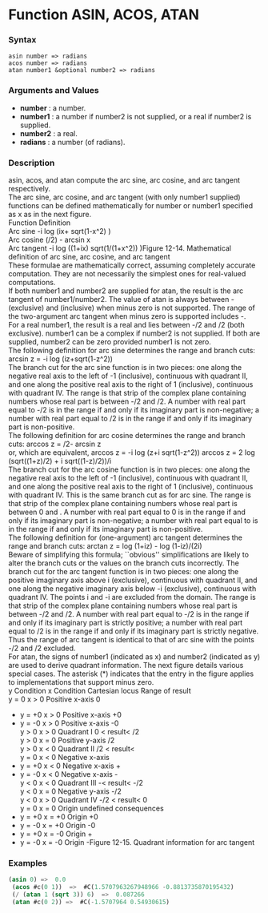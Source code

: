 <!-- Generated on 05/10/2020 by https://github.com/anto2oo/clhs-evolved -->

# Function ASIN, ACOS, ATAN

### Syntax
`asin number => radians`  
`acos number => radians`  
`atan number1 &optional number2 => radians`  


### Arguments and Values
- **number** : a number.   
- **number1** : a number if number2 is not supplied, or a real if number2 is supplied.   
- **number2** : a real.   
- **radians** : a number (of radians).   


### Description
asin, acos, and atan compute the arc sine, arc cosine, and arc tangent respectively.  
The arc sine, arc cosine, and arc tangent (with only number1 supplied) functions can be defined mathematically for number or number1 specified as x as in the next figure.  
Function     Definition                           
Arc sine     -i log  (ix+ sqrt(1-x^2) )           
Arc cosine   (<PI>/2) - arcsin  x                 
Arc tangent  -i log  ((1+ix) sqrt(1/(1+x^2)) )Figure 12-14.  Mathematical definition of arc sine, arc cosine, and arc tangent  
These formulae are mathematically correct, assuming completely accurate computation. They are not necessarily the simplest ones for real-valued computations.  
If both number1 and number2 are supplied for atan, the result is the arc tangent of number1/number2. The value of atan is always between -<PI> (exclusive) and <PI> (inclusive)  when minus zero is not supported. The range of the two-argument arc tangent when minus zero is supported includes -<PI>.  
For a  real  number1, the result is  a real  and lies between -<PI>/2 and <PI>/2 (both exclusive). number1 can be a complex if number2 is not supplied. If both are supplied, number2 can be zero provided number1 is not zero.  
The following definition for arc sine determines the range and branch cuts:   arcsin  z = -i log  (iz+sqrt(1-z^2))  
The branch cut for the arc sine function is in two pieces: one along the negative real axis to the left of -1 (inclusive), continuous with quadrant II, and one along the positive real axis to the right of 1 (inclusive), continuous with quadrant IV. The range is that strip of the complex plane containing numbers whose real part is between -<PI>/2 and <PI>/2. A number with real part equal to -<PI>/2 is in the range if and only if its imaginary part is non-negative; a number with real part equal to <PI>/2 is in the range if and only if its imaginary part is non-positive.  
The following definition for arc cosine determines the range and branch cuts:   arccos  z = <PI>/2- arcsin  z  
or, which are equivalent,   arccos  z = -i log  (z+i sqrt(1-z^2))   arccos  z = 2 log  (sqrt((1+z)/2) + i sqrt((1-z)/2))/i  
The branch cut for the arc cosine function is in two pieces: one along the negative real axis to the left of -1 (inclusive), continuous with quadrant II, and one along the positive real axis to the right of 1 (inclusive), continuous with quadrant IV. This is the same branch cut as for arc sine. The range is that strip of the complex plane containing numbers whose real part is between 0 and <PI>. A number with real part equal to 0 is in the range if and only if its imaginary part is non-negative; a number with real part equal to <PI> is in the range if and only if its imaginary part is non-positive.  
The following definition for (one-argument) arc tangent determines the range and branch cuts:   arctan  z = log  (1+iz) - log  (1-iz)/(2i)  
Beware of simplifying this formula; ``obvious'' simplifications are likely to alter the branch cuts or the values on the branch cuts incorrectly. The branch cut for the arc tangent function is in two pieces: one along the positive imaginary axis above i (exclusive), continuous with quadrant II, and one along the negative imaginary axis below -i (exclusive), continuous with quadrant IV. The points i and -i are excluded from the domain. The range is that strip of the complex plane containing numbers whose real part is between -<PI>/2 and <PI>/2. A number with real part equal to -<PI>/2 is in the range if and only if its imaginary part is strictly positive; a number with real part equal to <PI>/2 is in the range if and only if its imaginary part is strictly negative. Thus the range of arc tangent is identical to that of arc sine with the points -<PI>/2 and <PI>/2 excluded.  
For atan, the signs of number1 (indicated as x) and number2 (indicated as y) are used to derive quadrant information. The next figure details various special cases.  The asterisk (*) indicates that the entry in the figure applies to implementations that support minus zero.  
y Condition  x Condition  Cartesian locus  Range of result           
y = 0        x > 0        Positive x-axis  0                         
* y = +0     x > 0        Positive x-axis  +0                        
* y = -0     x > 0        Positive x-axis  -0                        
y > 0        x > 0        Quadrant I       0 < result< <PI>/2        
y > 0        x = 0        Positive y-axis  <PI>/2                    
y > 0        x < 0        Quadrant II      <PI>/2 < result< <PI>     
y = 0        x < 0        Negative x-axis  <PI>                      
* y = +0     x < 0        Negative x-axis  +<PI>                     
* y = -0     x < 0        Negative x-axis  -<PI>                     
y < 0        x < 0        Quadrant III     -<PI>< result< -<PI>/2    
y < 0        x = 0        Negative y-axis  -<PI>/2                   
y < 0        x > 0        Quadrant IV      -<PI>/2 < result< 0       
y = 0        x = 0        Origin           undefined consequences    
* y = +0     x = +0       Origin           +0                        
* y = -0     x = +0       Origin           -0                        
* y = +0     x = -0       Origin           +<PI>                     
* y = -0     x = -0       Origin           -<PI>Figure 12-15.  Quadrant information for arc tangent



### Examples
```lisp 
(asin 0) =>  0.0 
 (acos #c(0 1))  =>  #C(1.5707963267948966 -0.8813735870195432)
 (/ (atan 1 (sqrt 3)) 6)  =>  0.087266 
 (atan #c(0 2)) =>  #C(-1.5707964 0.54930615)
```
